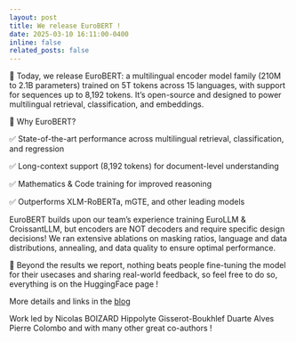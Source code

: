 ```yaml
---
layout: post
title: We release EuroBERT !
date: 2025-03-10 16:11:00-0400
inline: false
related_posts: false
---
```



🚨 Today, we release EuroBERT: a multilingual encoder model family (210M to 2.1B parameters) trained on 5T tokens across 15 languages, with support for sequences up to 8,192 tokens. It’s open-source and designed to power multilingual retrieval, classification, and embeddings.


🔹 Why EuroBERT?

✅ State-of-the-art performance across multilingual retrieval, classification, and regression

✅ Long-context support (8,192 tokens) for document-level understanding

✅ Mathematics & Code training for improved reasoning

✅ Outperforms XLM-RoBERTa, mGTE, and other leading models


EuroBERT builds upon our team’s experience training EuroLLM & CroissantLLM, but encoders are NOT decoders and require specific design decisions! We ran extensive ablations on masking ratios, language and data distributions, annealing, and data quality to ensure optimal performance.

📢 Beyond the results we report, nothing beats people fine-tuning the model for their usecases and sharing real-world feedback, so feel free to do so, everything is on the HuggingFace page !

More details and links in the [blog](https://lnkd.in/e9PRm_YS)

Work led by Nicolas BOIZARD Hippolyte Gisserot-Boukhlef Duarte Alves Pierre Colombo and with many other great co-authors !
